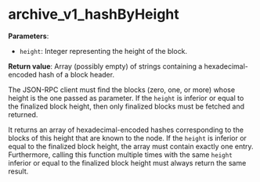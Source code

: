 # archive_v1_hashByHeight

**Parameters**:

- `height`: Integer representing the height of the block.

**Return value**: Array (possibly empty) of strings containing a hexadecimal-encoded hash of a block header.

The JSON-RPC client must find the blocks (zero, one, or more) whose height is the one passed as parameter. If the `height` is inferior or equal to the finalized block height, then only finalized blocks must be fetched and returned.

It returns an array of hexadecimal-encoded hashes corresponding to the blocks of this height that are known to the node.
If the `height` is inferior or equal to the finalized block height, the array must contain exactly one entry. Furthermore, calling this function multiple times with the same `height` inferior or equal to the finalized block height must always return the same result.

